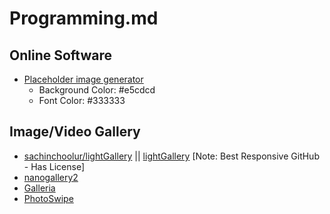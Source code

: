 # Programming.md

## Online Software

* [Placeholder image generator](https://placeholder.imageonline.co/)
  * Background Color: #e5cdcd
  * Font Color: #333333

## Image/Video Gallery

* [sachinchoolur/lightGallery](https://github.com/sachinchoolur/lightGallery) || [lightGallery](https://www.lightgalleryjs.com/) [Note: Best Responsive GitHub - Has License]
* [nanogallery2](https://nanogallery2.nanostudio.org/)
* [Galleria](https://galleriajs.github.io/)
* [PhotoSwipe](https://photoswipe.com/)
